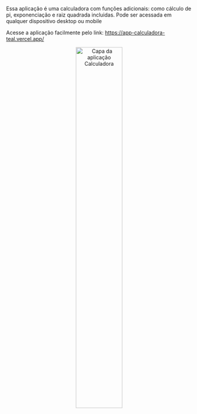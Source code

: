 Essa aplicação é uma calculadora com funções adicionais: como cálculo de pi, exponenciação e raiz quadrada incluidas. Pode ser acessada em qualquer dispositivo desktop ou mobile

Acesse a aplicação facilmente pelo link: https://app-calculadora-teal.vercel.app/

 <div align='center'>
  <img src="https://github.com/DiegoGLins/AppCalculadora/assets/107010634/025bbc5e-be9b-4472-abf9-6b388f0e22e7" alt="Capa da aplicação Calculadora" width='50%'>
</div>


